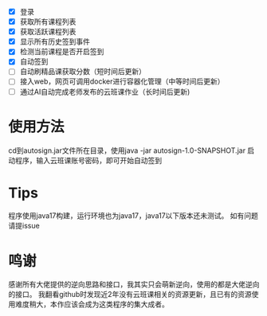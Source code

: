 - [x] 登录
- [x] 获取所有课程列表
- [x] 获取活跃课程列表
- [x] 显示所有历史签到事件
- [x] 检测当前课程是否开启签到
- [x] 自动签到
- [ ] 自动刷精品课获取分数（短时间后更新）
- [ ] 接入web，网页可调用docker进行容器化管理（中等时间后更新）
- [ ] 通过AI自动完成老师发布的云班课作业（长时间后更新)

# 使用方法
cd到autosign.jar文件所在目录，使用java -jar autosign-1.0-SNAPSHOT.jar  启动程序，输入云班课账号密码，即可开始自动签到

# Tips
程序使用java17构建，运行环境也为java17，java17以下版本还未测试。
如有问题请提issue

# 鸣谢
感谢所有大佬提供的逆向思路和接口，我其实只会萌新逆向，使用的都是大佬逆向的接口。
我翻看github时发现近2年没有云班课相关的资源更新，且已有的资源使用难度稍大，本作应该会成为这类程序的集大成者。

